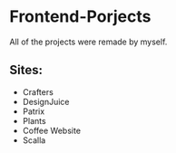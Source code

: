 # Frontend-Porjects
All of the projects were remade by myself.

## Sites:
* Crafters
* DesignJuice
* Patrix
* Plants
* Coffee Website 
* Scalla
